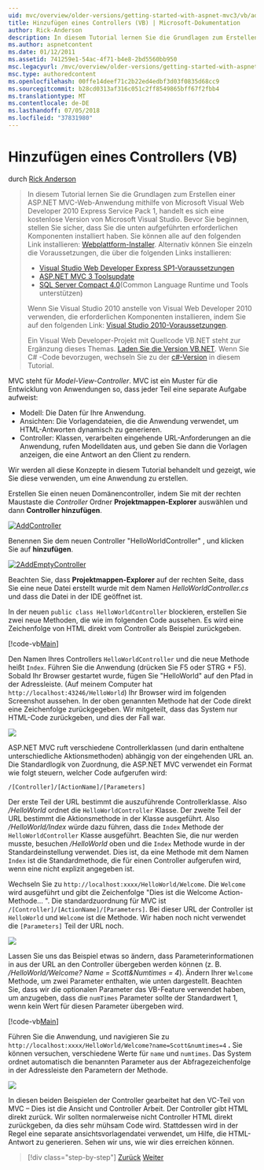 ```yaml
---
uid: mvc/overview/older-versions/getting-started-with-aspnet-mvc3/vb/adding-a-controller
title: Hinzufügen eines Controllers (VB) | Microsoft-Dokumentation
author: Rick-Anderson
description: In diesem Tutorial lernen Sie die Grundlagen zum Erstellen einer ASP.NET MVC-Web-Anwendung mithilfe von Microsoft Visual Web Developer 2010 Express Service Pack 1, d.h....
ms.author: aspnetcontent
ms.date: 01/12/2011
ms.assetid: 741259e1-54ac-4f71-b4e8-2bd5560bb950
msc.legacyurl: /mvc/overview/older-versions/getting-started-with-aspnet-mvc3/vb/adding-a-controller
msc.type: authoredcontent
ms.openlocfilehash: 00ffe14deef71c2b22ed4edbf3d03f0835d68cc9
ms.sourcegitcommit: b28cd0313af316c051c2ff8549865bff67f2fbb4
ms.translationtype: MT
ms.contentlocale: de-DE
ms.lasthandoff: 07/05/2018
ms.locfileid: "37831980"
---
```

<a name="adding-a-controller-vb"></a>Hinzufügen eines Controllers (VB)
====================
durch [Rick Anderson](https://github.com/Rick-Anderson)

> In diesem Tutorial lernen Sie die Grundlagen zum Erstellen einer ASP.NET MVC-Web-Anwendung mithilfe von Microsoft Visual Web Developer 2010 Express Service Pack 1, handelt es sich eine kostenlose Version von Microsoft Visual Studio. Bevor Sie beginnen, stellen Sie sicher, dass Sie die unten aufgeführten erforderlichen Komponenten installiert haben. Sie können alle auf den folgenden Link installieren: [Webplattform-Installer](https://www.microsoft.com/web/gallery/install.aspx?appid=VWD2010SP1Pack). Alternativ können Sie einzeln die Voraussetzungen, die über die folgenden Links installieren:
> 
> - [Visual Studio Web Developer Express SP1-Voraussetzungen](https://www.microsoft.com/web/gallery/install.aspx?appid=VWD2010SP1Pack)
> - [ASP.NET MVC 3 Toolsupdate](https://www.microsoft.com/web/gallery/install.aspx?appsxml=&amp;appid=MVC3)
> - [SQL Server Compact 4.0](https://www.microsoft.com/web/gallery/install.aspx?appid=SQLCE;SQLCEVSTools_4_0)(Common Language Runtime und Tools unterstützen)
> 
> Wenn Sie Visual Studio 2010 anstelle von Visual Web Developer 2010 verwenden, die erforderlichen Komponenten installieren, indem Sie auf den folgenden Link: [Visual Studio 2010-Voraussetzungen](https://www.microsoft.com/web/gallery/install.aspx?appsxml=&amp;appid=VS2010SP1Pack).
> 
> Ein Visual Web Developer-Projekt mit Quellcode VB.NET steht zur Ergänzung dieses Themas. [Laden Sie die Version VB.NET](https://code.msdn.microsoft.com/Introduction-to-MVC-3-10d1b098). Wenn Sie C# -Code bevorzugen, wechseln Sie zu der [c#-Version](../cs/adding-a-controller.md) in diesem Tutorial.


MVC steht für *Model-View-Controller*. MVC ist ein Muster für die Entwicklung von Anwendungen so, dass jeder Teil eine separate Aufgabe aufweist:

- Modell: Die Daten für Ihre Anwendung.
- Ansichten: Die Vorlagendateien, die die Anwendung verwendet, um HTML-Antworten dynamisch zu generieren.
- Controller: Klassen, verarbeiten eingehende URL-Anforderungen an die Anwendung, rufen Modelldaten aus, und geben Sie dann die Vorlagen anzeigen, die eine Antwort an den Client zu rendern.

Wir werden all diese Konzepte in diesem Tutorial behandelt und gezeigt, wie Sie diese verwenden, um eine Anwendung zu erstellen.

Erstellen Sie einen neuen Domänencontroller, indem Sie mit der rechten Maustaste die *Controller* Ordner **Projektmappen-Explorer** auswählen und dann **Controller hinzufügen**.

[![AddController](adding-a-controller/_static/image2.png "AddController")](adding-a-controller/_static/image1.png)

Benennen Sie dem neuen Controller &quot;HelloWorldController&quot; , und klicken Sie auf **hinzufügen**.

[![2AddEmptyController](adding-a-controller/_static/image4.png "2AddEmptyController")](adding-a-controller/_static/image3.png)

Beachten Sie, dass **Projektmappen-Explorer** auf der rechten Seite, dass Sie eine neue Datei erstellt wurde mit dem Namen *HelloWorldController.cs* und dass die Datei in der IDE geöffnet ist.

In der neuen `public class HelloWorldController` blockieren, erstellen Sie zwei neue Methoden, die wie im folgenden Code aussehen. Es wird eine Zeichenfolge von HTML direkt vom Controller als Beispiel zurückgeben.

[!code-vb[Main](adding-a-controller/samples/sample1.vb)]

Den Namen Ihres Controllers `HelloWorldController` und die neue Methode heißt `Index`. Führen Sie die Anwendung (drücken Sie F5 oder STRG + F5). Sobald Ihr Browser gestartet wurde, fügen Sie &quot;HelloWorld&quot; auf den Pfad in der Adressleiste. (Auf meinem Computer hat `http://localhost:43246/HelloWorld`) Ihr Browser wird im folgenden Screenshot aussehen. In der oben genannten Methode hat der Code direkt eine Zeichenfolge zurückgegeben. Wir mitgeteilt, dass das System nur HTML-Code zurückgeben, und dies der Fall war.

![](adding-a-controller/_static/image5.png)

ASP.NET MVC ruft verschiedene Controllerklassen (und darin enthaltene unterschiedliche Aktionsmethoden) abhängig von der eingehenden URL an. Die Standardlogik von Zuordnung, die ASP.NET MVC verwendet ein Format wie folgt steuern, welcher Code aufgerufen wird:

`/[Controller]/[ActionName]/[Parameters]`

Der erste Teil der URL bestimmt die auszuführende Controllerklasse. Also */HelloWorld* ordnet die `HelloWorldController` Klasse. Der zweite Teil der URL bestimmt die Aktionsmethode in der Klasse ausgeführt. Also */HelloWorld/Index* würde dazu führen, dass die `Index` Methode der `HelloWorldController` Klasse ausgeführt. Beachten Sie, die nur werden musste, besuchen */HelloWorld* oben und die `Index` Methode wurde in der Standardeinstellung verwendet. Dies ist, da eine Methode mit dem Namen `Index` ist die Standardmethode, die für einen Controller aufgerufen wird, wenn eine nicht explizit angegeben ist.

Wechseln Sie zu `http://localhost:xxxx/HelloWorld/Welcome`. Die `Welcome` wird ausgeführt und gibt die Zeichenfolge &quot;Dies ist die Welcome Action-Methode... &quot;. Die standardzuordnung für MVC ist `/[Controller]/[ActionName]/[Parameters]`. Bei dieser URL der Controller ist `HelloWorld` und `Welcome` ist die Methode. Wir haben noch nicht verwendet die `[Parameters]` Teil der URL noch.

![](adding-a-controller/_static/image6.png)

Lassen Sie uns das Beispiel etwas so ändern, dass Parameterinformationen in aus der URL an den Controller übergeben werden können (z. B. */HelloWorld/Welcome? Name = Scott&amp;Numtimes = 4*). Ändern Ihrer `Welcome` Methode, um zwei Parameter enthalten, wie unten dargestellt. Beachten Sie, dass wir die optionalen Parameter das VB-Feature verwendet haben, um anzugeben, dass die `numTimes` Parameter sollte der Standardwert 1, wenn kein Wert für diesen Parameter übergeben wird.

[!code-vb[Main](adding-a-controller/samples/sample2.vb)]

Führen Sie die Anwendung, und navigieren Sie zu `http://localhost:xxxx/HelloWorld/Welcome?name=Scott&numtimes=4` **.** Sie können versuchen, verschiedene Werte für `name` und `numtimes`. Das System ordnet automatisch die benannten Parameter aus der Abfragezeichenfolge in der Adressleiste den Parametern der Methode.

![](adding-a-controller/_static/image7.png)

In diesen beiden Beispielen der Controller gearbeitet hat den VC-Teil von MVC – Dies ist die Ansicht und Controller Arbeit. Der Controller gibt HTML direkt zurück. Wir sollten normalerweise nicht Controller HTML direkt zurückgeben, da dies sehr mühsam Code wird. Stattdessen wird in der Regel eine separate ansichtsvorlagendatei verwendet, um Hilfe, die HTML-Antwort zu generieren. Sehen wir uns, wie wir dies erreichen können.

> [!div class="step-by-step"]
> [Zurück](intro-to-aspnet-mvc-3.md)
> [Weiter](adding-a-view.md)
